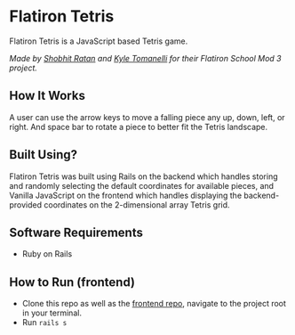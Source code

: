 # Flatiron Tetris

Flatiron Tetris is a JavaScript based Tetris game.

_Made by [Shobhit Ratan](https://github.com/ShobhitRatan) and [Kyle Tomanelli](https://github.com/ktomanelli) for their Flatiron School Mod 3 project._

## How It Works

A user can use the arrow keys to move a falling piece any up, down, left, or right. And space bar to rotate a piece to better fit the Tetris landscape.

## Built Using?

Flatiron Tetris was built using Rails on the backend which handles storing and randomly selecting the default coordinates for available pieces, and Vanilla JavaScript on the frontend which handles displaying the backend-provided coordinates on the 2-dimensional array Tetris grid.

## Software Requirements

- Ruby on Rails

## How to Run (frontend)

- Clone this repo as well as the [frontend repo](https://github.com/ShobhitRatan/mod-3-project-frontend), navigate to the project root in your terminal.
- Run `rails s`

